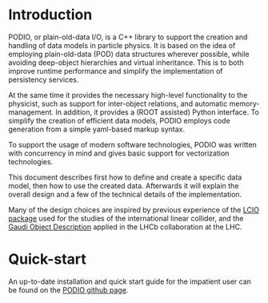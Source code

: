 # Introduction

PODIO, or plain-old-data I/O, is a C++ library to support the creation and handling of data models in particle physics. It is based on the idea of employing plain-old-data (POD) data structures wherever possible, while avoiding deep-object hierarchies and virtual inheritance. This is to both improve runtime performance and simplify the implementation of persistency services.

At the same time it provides the necessary high-level functionality to the physicist, such as support for inter-object relations, and automatic memory-management. In addition, it provides a (ROOT assisted) Python interface. To simplify the creation of efficient data models, PODIO employs code generation from a simple yaml-based markup syntax.

To support the usage of modern software technologies, PODIO was written with concurrency in mind and gives basic support for vectorization technologies.

This document describes first how to define and create a specific data model, then how to use the created data. Afterwards it will explain the overall design and a few of the technical details of the implementation. 

Many of the design choices are inspired by previous experience of the [LCIO package](http://lcio.desy.de/) used for the studies of the international linear collider, and the [Gaudi Object Description](http://lhcb-comp.web.cern.ch/lhcb-comp/Frameworks/DataDictionary/Documents/GaudiObjDesc_docu.pdf) applied in the LHCb collaboration at the LHC. 

# Quick-start

An up-to-date installation and quick start guide for the impatient user can be found on the [PODIO github page](https://github.com/AIDASoft/podio).
